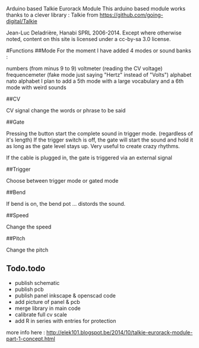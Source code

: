 Arduino based Talkie Eurorack Module 
This arduino based module works thanks to a clever library : Talkie from https://github.com/going-digital/Talkie 

Jean-Luc Deladrière, Hanabi SPRL 2006-2014. Except where otherwise noted, content on this site is licensed under a cc-by-sa 3.0 license.

#Functions
##Mode
For the moment I have added 4 modes or sound banks :

numbers (from minus 9 to 9)
voltmeter (reading the CV voltage)
frequencemeter (fake mode just saying "Hertz" instead of "Volts")
alphabet
nato alphabet
I plan to add a 5th mode with a large vocabulary and a 6th mode with weird sounds

##CV

CV signal change the words or phrase to be said

##Gate

Pressing the button start the complete sound in trigger mode. (regardless of it's length) 
If the trigger switch is off, the gate will start the sound and hold it as long as the gate level stays up. Very useful to create crazy rhythms.

If the cable is plugged in, the gate is triggered via an external signal

##Trigger

Choose between trigger mode or gated mode

##Bend

If bend is on, the bend pot ... distords the sound.

##Speed

Change the speed

##Pitch

Change the pitch

## Todo.todo
* publish schematic
* publish pcb
* publish panel inkscape & openscad code
* add picture of panel & pcb
* merge library in main code 
* calibrate full cv scale
* add R in series with entries for protection


more info here : http://elek101.blogspot.be/2014/10/talkie-eurorack-module-part-1-concept.html




